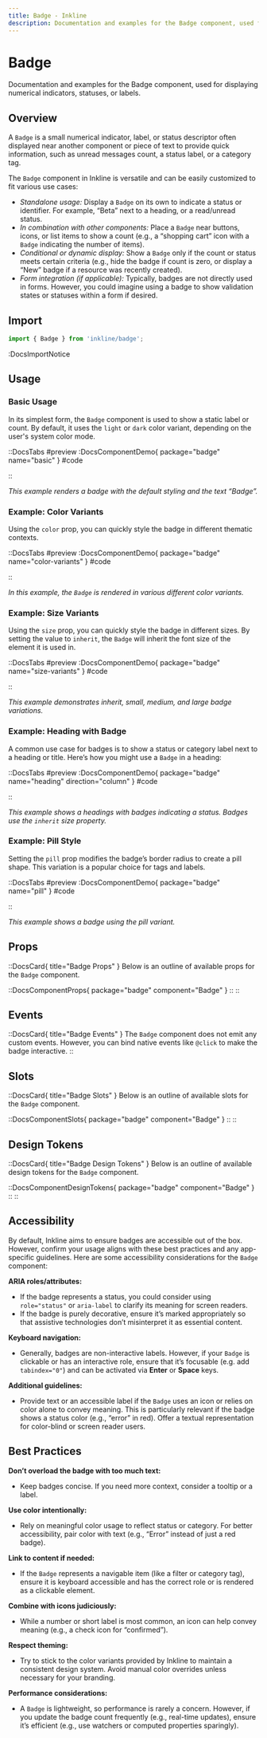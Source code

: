 ```yaml
---
title: Badge - Inkline
description: Documentation and examples for the Badge component, used for displaying numerical indicators, statuses, or labels.
---
```


# Badge

Documentation and examples for the Badge component, used for displaying numerical indicators, statuses, or labels.

## Overview 

A `Badge` is a small numerical indicator, label, or status descriptor often displayed near another component or piece of text to provide quick information, such as unread messages count, a status label, or a category tag. 

The `Badge` component in Inkline is versatile and can be easily customized to fit various use cases:
- *Standalone usage:* Display a `Badge` on its own to indicate a status or identifier. For example, “Beta” next to a heading, or a read/unread status.
- *In combination with other components:* Place a `Badge` near buttons, icons, or list items to show a count (e.g., a “shopping cart” icon with a `Badge` indicating the number of items).
- *Conditional or dynamic display:* Show a `Badge` only if the count or status meets certain criteria (e.g., hide the badge if count is zero, or display a “New” badge if a resource was recently created).
- *Form integration (if applicable):* Typically, badges are not directly used in forms. However, you could imagine using a badge to show validation states or statuses within a form if desired.

## Import

```ts
import { Badge } from 'inkline/badge';
```

:DocsImportNotice

## Usage

### Basic Usage

In its simplest form, the `Badge` component is used to show a static label or count. By default, it uses the `light` or `dark` color variant, depending on the user's system color mode.

::DocsTabs
#preview 
:DocsComponentDemo{ package="badge" name="basic" }
#code
<!-- :DocsCode{ package="@inkline/component-badge" file="examples/basic.vue" } -->
::

*This example renders a badge with the default styling and the text “Badge”.*

### Example: Color Variants

Using the `color` prop, you can quickly style the badge in different thematic contexts.

::DocsTabs
#preview
:DocsComponentDemo{ package="badge" name="color-variants" }
#code
<!-- :DocsCode{ package="@inkline/component-badge" file="examples/color-variants.vue" } -->
::

*In this example, the `Badge` is rendered in various different color variants.*

### Example: Size Variants

Using the `size` prop, you can quickly style the badge in different sizes. By setting the value to `inherit`, the `Badge` will inherit the font size of the element it is used in.

::DocsTabs
#preview
:DocsComponentDemo{ package="badge" name="size-variants" }
#code
<!-- :DocsCode{ package="@inkline/component-badge" file="examples/size-variants.vue" } -->
::

*This example demonstrates inherit, small, medium, and large badge variations.*

### Example: Heading with Badge

A common use case for badges is to show a status or category label next to a heading or title. Here’s how you might use a `Badge` in a heading:

::DocsTabs
#preview
:DocsComponentDemo{ package="badge" name="heading" direction="column" }
#code
<!-- :DocsCode{ package="@inkline/component-badge" file="examples/heading.vue" } -->
::

*This example shows a headings with badges indicating a status. Badges use the `inherit` size property.*

### Example: Pill Style

Setting the `pill` prop modifies the badge’s border radius to create a pill shape. This variation is a popular choice for tags and labels.

::DocsTabs
#preview
:DocsComponentDemo{ package="badge" name="pill" }
#code
<!-- :DocsCode{ package="@inkline/component-badge" file="examples/pill.vue" } -->
::

*This example shows a badge using the pill variant.*

## Props

::DocsCard{ title="Badge Props" }
Below is an outline of available props for the `Badge` component.

::DocsComponentProps{ package="badge" component="Badge" }
::
::

## Events

::DocsCard{ title="Badge Events" }
The `Badge` component does not emit any custom events. However, you can bind native events like `@click` to make the badge interactive.
::

## Slots

::DocsCard{ title="Badge Slots" }
Below is an outline of available slots for the `Badge` component.

::DocsComponentSlots{ package="badge" component="Badge" }
::
::

## Design Tokens

::DocsCard{ title="Badge Design Tokens" }
Below is an outline of available design tokens for the `Badge` component.

::DocsComponentDesignTokens{ package="badge" component="Badge" }
::
::

## Accessibility

By default, Inkline aims to ensure badges are accessible out of the box. However, confirm your usage aligns with these best practices and any app-specific guidelines. Here are some accessibility considerations for the `Badge` component:

**ARIA roles/attributes:**

- If the badge represents a status, you could consider using `role="status"` or `aria-label` to clarify its meaning for screen readers.
- If the badge is purely decorative, ensure it’s marked appropriately so that assistive technologies don’t misinterpret it as essential content.

**Keyboard navigation:**

- Generally, badges are non-interactive labels. However, if your `Badge` is clickable or has an interactive role, ensure that it’s focusable (e.g. add `tabindex="0"`) and can be activated via **Enter** or **Space** keys.

**Additional guidelines:**

- Provide text or an accessible label if the `Badge` uses an icon or relies on color alone to convey meaning. This is particularly relevant if the badge shows a status color (e.g., “error” in red). Offer a textual representation for color-blind or screen reader users.

## Best Practices

**Don’t overload the badge with too much text:** 
- Keep badges concise. If you need more context, consider a tooltip or a label.

**Use color intentionally:** 
- Rely on meaningful color usage to reflect status or category. For better accessibility, pair color with text (e.g., “Error” instead of just a red badge).

**Link to content if needed:** 
- If the `Badge` represents a navigable item (like a filter or category tag), ensure it is keyboard accessible and has the correct role or is rendered as a clickable element.

**Combine with icons judiciously:** 
- While a number or short label is most common, an icon can help convey meaning (e.g., a check icon for “confirmed”).

**Respect theming:** 
- Try to stick to the color variants provided by Inkline to maintain a consistent design system. Avoid manual color overrides unless necessary for your branding.

**Performance considerations:** 
- A `Badge` is lightweight, so performance is rarely a concern. However, if you update the badge count frequently (e.g., real-time updates), ensure it’s efficient (e.g., use watchers or computed properties sparingly).
